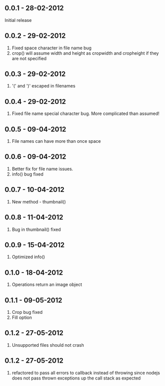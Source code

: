0.0.1 - 28-02-2012
------------------

Initial release

0.0.2 - 29-02-2012
------------------

1. Fixed space character in file name bug
2. crop() will assume width and height as cropwidth and cropheight if they are not specified

0.0.3 - 29-02-2012
------------------

1. '(' and ')' escaped in filenames

0.0.4 - 29-02-2012
------------------

1. Fixed file name special character bug. More complicated than assumed!

0.0.5 - 09-04-2012
------------------

1. File names can have more than once space

0.0.6 - 09-04-2012
------------------

1. Better fix for file name issues.
2. info() bug fixed

0.0.7 - 10-04-2012
------------------

1. New method - thumbnail()

0.0.8 - 11-04-2012
------------------

1. Bug in thumbnail() fixed

0.0.9 - 15-04-2012
------------------

1. Optimized info()

0.1.0 - 18-04-2012
------------------

1. Operations return an image object

0.1.1 - 09-05-2012
------------------

1. Crop bug fixed
2. Fill option

0.1.2 - 27-05-2012
------------------

1. Unsupported files should not crash

0.1.2 - 27-05-2012
------------------

1. refactored to pass all errors to callback instead of throwing since nodejs does not pass thrown exceptions up the call stack as expected